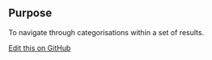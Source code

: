 ## Purpose

To navigate through categorisations within a set of results.

[Edit this on GitHub](https://github.com/wellcomecollection/wellcomecollection.org/edit/master/common/views/components/TabNav/README.md)
